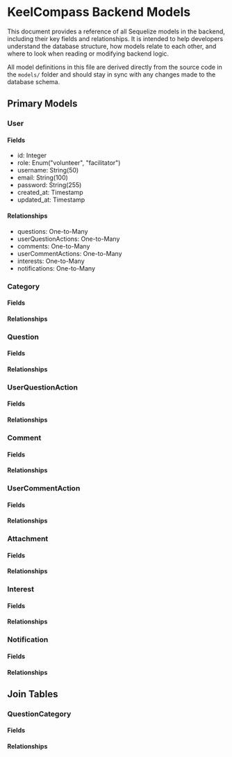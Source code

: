 # KeelCompass Backend Models

This document provides a reference of all Sequelize models in the backend, including their key fields and relationships. It is intended to help developers understand the database structure, how models relate to each other, and where to look when reading or modifying backend logic.

All model definitions in this file are derived directly from the source code in the `models/` folder and should stay in sync with any changes made to the database schema.

## Primary Models

### User

#### Fields

- id: Integer
- role: Enum("volunteer", "facilitator")
- username: String(50)
- email: String(100)
- password: String(255)
- created_at: Timestamp
- updated_at: Timestamp

#### Relationships

- questions: One-to-Many
- userQuestionActions: One-to-Many
- comments: One-to-Many
- userCommentActions: One-to-Many
- interests: One-to-Many
- notifications: One-to-Many

### Category

#### Fields

#### Relationships

### Question

#### Fields

#### Relationships

### UserQuestionAction

#### Fields

#### Relationships

### Comment

#### Fields

#### Relationships

### UserCommentAction

#### Fields

#### Relationships

### Attachment

#### Fields

#### Relationships

### Interest

#### Fields

#### Relationships

### Notification

#### Fields

#### Relationships

## Join Tables

### QuestionCategory

#### Fields

#### Relationships
